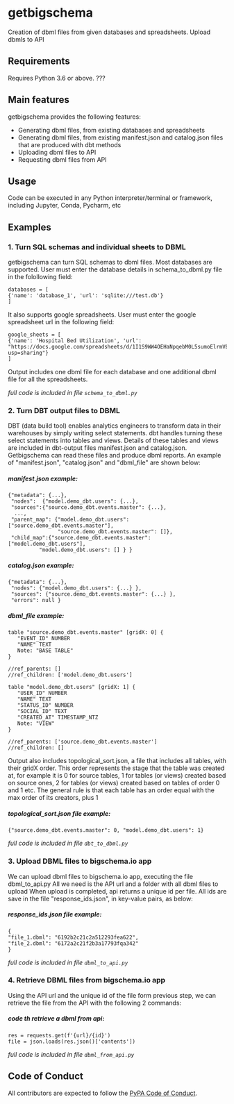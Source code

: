 # getbigschema
Creation of dbml files from given databases and spreadsheets.
Upload dbmls to API

## Requirements
Requires Python 3.6 or above. ???

## Main features
getbigschema provides the following features:
* Generating dbml files, from existing databases and spreadsheets
* Generating dbml files, from existing manifest.json and catalog.json files that are produced with dbt methods
* Uploading dbml files to API
* Requesting dbml files from API

## Usage
Code can be executed in any Python interpreter/terminal or framework, including Jupyter, Conda, Pycharm, etc

## Examples

### 1. Turn SQL schemas and individual sheets to DBML
getbigschema can turn SQL schemas to dbml files. Most databases are supported. User must enter the database details in schema_to_dbml.py file in the folollowing field:

```
databases = [
{'name': 'database_1', 'url': 'sqlite:///test.db'}
]
```

It also supports google spreadsheets. User must enter the google spreadsheet url in the following field:

```
google_sheets = [
{'name': 'Hospital Bed Utilization', 'url': "https://docs.google.com/spreadsheets/d/1I1S9WW4OEHaNpqebM0L5sumoElrmVBCXCTVItHNZdbs/edit?usp=sharing"}
]
```

Output includes one dbml file for each database and one additional dbml file for all the spreadsheets. 

*full code is included in file ``` schema_to_dbml.py ```*

### 2. Turn DBT output files to DBML
DBT (data build tool) enables analytics engineers to transform data in their warehouses by simply writing select statements. dbt handles turning these select statements into tables and views. Details of these tables and views are included in dbt-output files manifest.json and catalog.json. Getbigschema can read these files and produce dbml reports. An example of "manifest.json", "catalog.json" and "dbml_file" are shown below:

##### manifest.json example:
```
{"metadata": {...},
 "nodes":  {"model.demo_dbt.users": {...},            
 "sources":{"source.demo_dbt.events.master": {...},    
  ...,
 "parent_map": {"model.demo_dbt.users": ["source.demo_dbt.events.master"],
                "source.demo_dbt.events.master": []},
 "child_map":{"source.demo_dbt.events.master": ["model.demo_dbt.users"],
	      "model.demo_dbt.users": [] } }
```

##### catalog.json example:
```
{"metadata": {...},
 "nodes": {"model.demo_dbt.users": {...} },    
 "sources": {"source.demo_dbt.events.master": {...} },    
 "errors": null }
```

##### dbml_file example:
```
table "source.demo_dbt.events.master" [gridX: 0] {
   "EVENT_ID" NUMBER
   "NAME" TEXT
   Note: "BASE TABLE"
}

//ref_parents: []
//ref_children: ['model.demo_dbt.users']

table "model.demo_dbt.users" [gridX: 1] {
   "USER_ID" NUMBER
   "NAME" TEXT
   "STATUS_ID" NUMBER
   "SOCIAL_ID" TEXT
   "CREATED_AT" TIMESTAMP_NTZ
   Note: "VIEW"
}

//ref_parents: ['source.demo_dbt.events.master']
//ref_children: []
```

Output also includes topological_sort.json, a file that includes all tables, with their gridX order. This order represents the stage that the table was created at, for example it is 0 for source tables, 1 for tables (or views) created based on source ones, 2 for tables (or views) created based on tables of order 0 and 1 etc. The      general rule is that each table has an order equal with the max order of its creators, plus 1  

##### topological_sort.json file example:
```
{"source.demo_dbt.events.master": 0, "model.demo_dbt.users": 1}
```

*full code is included in file ``` dbt_to_dbml.py ```*

### 3. Upload DBML files to bigschema.io app
We can upload dbml files to bigschema.io app, executing the file dbml_to_api.py
All we need is the API url and a folder with all dbml files to upload
When upload is completed, api returns a unique id per file.
All ids are save in the file "response_ids.json", in key-value pairs, as below:

##### response_ids.json file example:
```
{
"file_1.dbml": "6192b2c21c2a512293fea622",
"file_2.dbml": "6172a2c21f2b3a17793fqa342"
}
```

*full code is included in file ``` dbml_to_api.py ```*

### 4. Retrieve DBML files from bigschema.io app
Using the API url and the unique id of the file form previous step, we can retrieve the file from the API with the following 2 commands:

##### code th retrieve a dbml from api:
```
res = requests.get(f'{url}/{id}')
file = json.loads(res.json()['contents'])
```
*full code is included in file ``` dbml_from_api.py ```*

## Code of Conduct
All contributors are expected to follow the [PyPA Code of Conduct](https://www.pypa.io/en/latest/code-of-conduct/).
